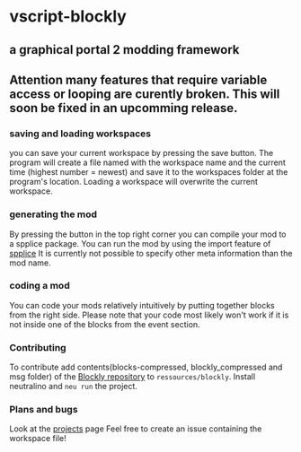 # vscript-blockly
## a graphical portal 2 modding framework
## Attention many features that require variable access or looping are curently broken. This will soon be fixed in an upcomming release.

### saving and loading workspaces
you can save your current workspace by pressing the save button. The program will create a file named with the workspace name and the current time (highest number = newest) and save it to the workspaces folder at the program's location.
Loading a workspace will overwrite the current workspace.

### generating the mod
By pressing the button in the top right corner you can compile your mod to a spplice package. You can run the mod by using the import feature of [spplice](https://p2r3.com/spplice)
It is currently not possible to specify other meta information than the mod name.

### coding a mod
You can code your mods relatively intuitively by putting together blocks from the right side. Please note that your code most likely won't work if it is not inside one of the blocks from the event section.

### Contributing
To contribute add contents(blocks-compressed, blockly_compressed and msg folder) of the [Blockly repository](https://github.com/google/blockly/tree/master) to `ressources/blockly`.
Install neutralino and `neu run` the project.

### Plans and bugs
Look at the [projects](https://github.com/users/NobodyForNothing/projects/1) page
Feel free to create an issue containing the workspace file!

